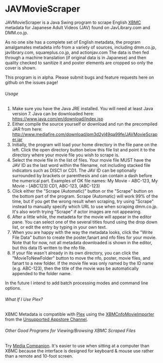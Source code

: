 JAVMovieScraper
===============

JAVMovieScraper is a Java Swing program to scrape English [XBMC](http://xbmc.org/) metadata for Japanese Adult Videos (JAV) found on JavLibrary.com and DMM.co.jp.

As no one site has a complete set of English metadata, the program amalgamates metadeta info from a variety of sources, including dmm.co.jp, javlibrary.com, squareplus.co.jp, and actionjav.com
The data is then fed through a machine translation (if original data is in Japanese) and then quality checked to sanitize it and poster elements are cropped so only the cover is shown.



This program is in alpha. Please submit bugs and feature requests here on github on the issues page!

###### Usage

1. Make sure you have the Java JRE installed. You will need at least Java version 7. Java can be downloaded here: https://www.java.com/en/download/index.jsp
2. Either compile the source yourself or download and run the precompiled JAR from here: http://www.mediafire.com/download/pm3d2yl49qa99fe/JAVMovieScraper.jar
3. Initially, the program will load your home directory in the file pane on the left. Click the open directory button below this file list and point it to the directory where your movie file you wish to scrape is.
4. Select the movie file in the list of files. Your movie file MUST have the JAV ID as the last word within the filename, not including stacked file indicators such as DISC1 or CD1. The JAV ID can be optionally surrounded by brackets or parenthesis and can contain a dash before the numerical part. Examples of OK file names: My Movie - ABC-123, My Movie - [ABC123] CD1, ABC-123, (ABC-123)
5. Click either the "Scrape (Automatic)" button or the "Scrape" button on the bottom part of the program. Scrape (Automatic) will work 99% of the time, but if you get the wrong result when scraping, try using "Scrape" instead to manually specify which URL to use when scraping dmm.co.jp. It's also worth trying "Scrape" if actor images are not appearing.
6. After a little while, the metadeta for the movie will appear in the editor pane. You can select one of the several titles found using the drop down list, or edit the entry by typing in your own text.
7. When you are happy with the way the metadata looks, click the "Write File Data" button to create the poster,fanart and nfo files for your movie. Note that for now, not all metadata downloaded is shown in the editor, but this data IS written to the nfo file.
8. If your file wasn't already in its own directory, you can click the "MovieToNewFolder" button to move the nfo, poster, movie files, and fanart to a new folder. If the movie file was only named by the ID name (e.g. ABC-123), then the title of the movie was be automatically appended to the folder name.


In the future I intend to add batch processing modes and command line options.


###### What If I Use Plex?
XBMC Metadata is compatible with [Plex](https://plex.tv/) using the [XBMCnfoMovieImporter](https://forums.plex.tv/index.php/topic/38402-metadata-agents-for-exported-xbmc-library/) from the [Unsupported Appstore Channel](https://forums.plex.tv/index.php/topic/25523-unsupported-as-in-totally-unofficial-appstore/).

###### Other Good Programs for Viewing/Browsing XBMC Scraped Files
Try [Media Companion](https://mediacompanion.codeplex.com/). It's easier to use when sitting at a computer than XBMC because the interface is designed for keyboard & mouse use rather than a remote and 10-foot screen.